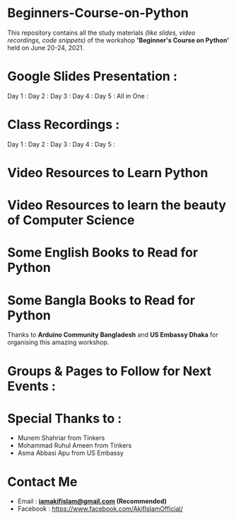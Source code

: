 # Beginners-Course-on-Python
This repository contains all the study materials *(like slides, video recordings, code snippets)* of the workshop **'Beginner's Course on Python'** held on June 20-24, 2021.


# Google Slides Presentation :
Day 1 : 
Day 2 :
Day 3 : 
Day 4 : 
Day 5 :
All in One : 

# Class Recordings :
Day 1 : 
Day 2 :
Day 3 : 
Day 4 :
Day 5 :

# Video Resources to Learn Python

# Video Resources to learn the beauty of Computer Science

# Some English Books to Read for Python

# Some Bangla Books to Read for Python



 
Thanks to **Arduino Community Bangladesh** and **US Embassy Dhaka** for organising this amazing workshop.


# Groups & Pages to Follow for Next Events :

# Special Thanks to :
 - Munem Shahriar from Tinkers
 - Mohammad Ruhul Ameen from Tinkers
 - Asma Abbasi Apu from US Embassy

# Contact Me
 - Email : **iamakifislam@gmail.com (Recommended)**
 - Facebook : https://www.facebook.com/AkifIslamOfficial/

